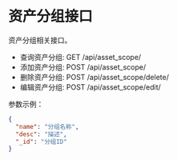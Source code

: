 # 资产分组接口

资产分组相关接口。

- 查询资产分组: GET /api/asset_scope/
- 添加资产分组: POST /api/asset_scope/
- 删除资产分组: POST /api/asset_scope/delete/
- 编辑资产分组: POST /api/asset_scope/edit/

参数示例：
```json
{
  "name": "分组名称",
  "desc": "描述",
  "_id": "分组ID"
}
```